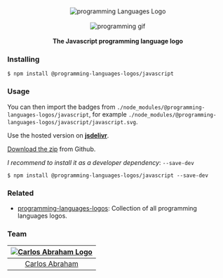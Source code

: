 <p align="center">
    <br>
    <img src="https://cdn.jsdelivr.net/npm/@programming-languages-logos/javascript@0.0.0/javascript_256x256.png" alt="programming Languages Logo">
    <br>
    <br>
    <img src="https://cdn.abranhe.com/projects/porgramming-languages-logos/logo.svg" alt="programming gif">
    <br>
    <br>
    <b>The Javascript programming language logo</b>
</p>

### Installing

```
$ npm install @programming-languages-logos/javascript
```

### Usage

You can then import the badges from `./node_modules/@programming-languages-logos/javascript`, for example `./node_modules/@programming-languages-logos/javascript/javascript.svg`.

 Use the hosted version on
 [**jsdelivr**](https://www.jsdelivr.com/package/npm/@programming-languages-logos/javascript).

[Download the zip](https://github.com/abranhe/programming-languages-logos/releases/latest) from Github.


*I recommend to install it as a developer dependency*:  `--save-dev`

```
$ npm install @programming-languages-logos/javascript --save-dev
```

### Related

- [programming-languages-logos][all]: Collection of all programming languages logos.

### Team

|[![Carlos Abraham Logo][abranhe-img]][abranhe]|
| :-: |
| [Carlos Abraham][abranhe] |

<!------------- Some links ----------------->
[abranhe]: https://github.com/abranhe
[abranhe-img]: https://avatars3.githubusercontent.com/u/21347264?s=50
[all]: https://github.com/abranhe/programming-languages-logos
